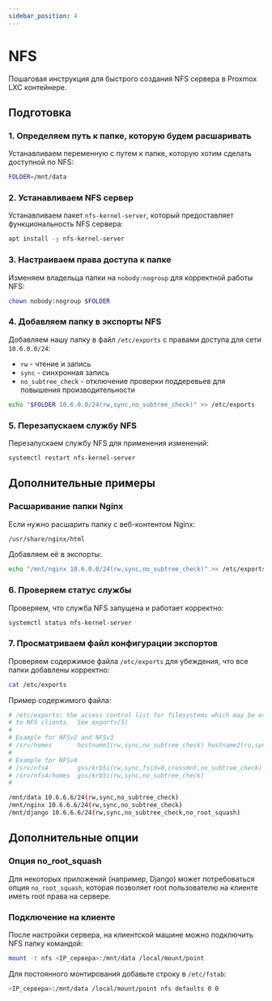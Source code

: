 ```yaml
---
sidebar_position: 4
---
```


# NFS

Пошаговая инструкция для быстрого создания NFS сервера в Proxmox LXC контейнере.

## Подготовка

### 1. Определяем путь к папке, которую будем расшаривать

Устанавливаем переменную с путем к папке, которую хотим сделать доступной по NFS:

```bash
FOLDER=/mnt/data
```

### 2. Устанавливаем NFS сервер

Устанавливаем пакет `nfs-kernel-server`, который предоставляет функциональность NFS сервера:

```bash
apt install -y nfs-kernel-server
```

### 3. Настраиваем права доступа к папке

Изменяем владельца папки на `nobody:nogroup` для корректной работы NFS:

```bash
chown nobody:nogroup $FOLDER
```

### 4. Добавляем папку в экспорты NFS

Добавляем нашу папку в файл `/etc/exports` с правами доступа для сети `10.6.0.0/24`:

- `rw` - чтение и запись
- `sync` - синхронная запись  
- `no_subtree_check` - отключение проверки поддеревьев для повышения производительности

```bash
echo "$FOLDER 10.6.0.0/24(rw,sync,no_subtree_check)" >> /etc/exports
```

### 5. Перезапускаем службу NFS

Перезапускаем службу NFS для применения изменений:

```bash
systemctl restart nfs-kernel-server
```

## Дополнительные примеры

### Расшаривание папки Nginx

Если нужно расшарить папку с веб-контентом Nginx:

```bash
/usr/share/nginx/html
```

Добавляем её в экспорты:

```bash
echo "/mnt/nginx 10.6.0.0/24(rw,sync,no_subtree_check)" >> /etc/exports
```

### 6. Проверяем статус службы

Проверяем, что служба NFS запущена и работает корректно:

```bash
systemctl status nfs-kernel-server
```

### 7. Просматриваем файл конфигурации экспортов

Проверяем содержимое файла `/etc/exports` для убеждения, что все папки добавлены корректно:

```bash
cat /etc/exports
```

Пример содержимого файла:

```bash
# /etc/exports: the access control list for filesystems which may be exported
# to NFS clients.  See exports(5)
#
# Example for NFSv2 and NFSv3
# /srv/homes       hostname1(rw,sync,no_subtree_check) hostname2(ro,sync,no_subtree_check)
#
# Example for NFSv4
# /srv/nfs4        gss/krb5i(rw,sync,fsid=0,crossmnt,no_subtree_check)
# /srv/nfs4/homes  gss/krb5i(rw,sync,no_subtree_check)
#

/mnt/data 10.6.6.6/24(rw,sync,no_subtree_check)
/mnt/nginx 10.6.6.6/24(rw,sync,no_subtree_check)
/mnt/django 10.6.6.6/24(rw,sync,no_subtree_check,no_root_squash)
```

## Дополнительные опции

### Опция no_root_squash

Для некоторых приложений (например, Django) может потребоваться опция `no_root_squash`, которая позволяет root пользователю на клиенте иметь root права на сервере.

### Подключение на клиенте

После настройки сервера, на клиентской машине можно подключить NFS папку командой:

```bash
mount -t nfs <IP_сервера>:/mnt/data /local/mount/point
```

Для постоянного монтирования добавьте строку в `/etc/fstab`:

```bash
<IP_сервера>:/mnt/data /local/mount/point nfs defaults 0 0
```
